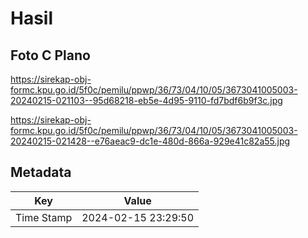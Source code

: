 # Hasil

## Foto C Plano

https://sirekap-obj-formc.kpu.go.id/5f0c/pemilu/ppwp/36/73/04/10/05/3673041005003-20240215-021103--95d68218-eb5e-4d95-9110-fd7bdf6b9f3c.jpg

https://sirekap-obj-formc.kpu.go.id/5f0c/pemilu/ppwp/36/73/04/10/05/3673041005003-20240215-021428--e76aeac9-dc1e-480d-866a-929e41c82a55.jpg


## Metadata

| Key        | Value               |
| ---------- | ------------------- |
| Time Stamp | 2024-02-15 23:29:50 |



